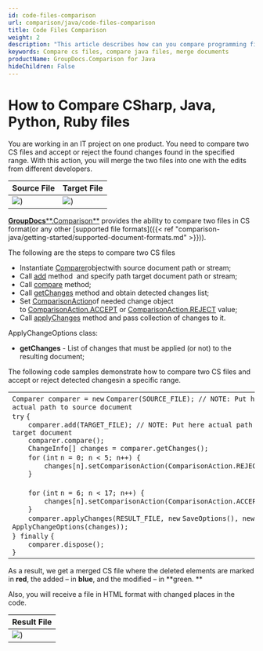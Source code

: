 ```yaml
---
id: code-files-comparison
url: comparison/java/code-files-comparison
title: Code Files Comparison
weight: 2
description: "This article describes how can you compare programming files and merge them into one file with applied or canceled changes. GroupDocs.Comparison for Java provides the ability to find differences in such files as: CS, Java, Python, C ++, Ruby and others"
keywords: Compare cs files, compare java files, merge documents
productName: GroupDocs.Comparison for Java
hideChildren: False
---
```

# How to Compare CSharp, Java, Python, Ruby files

You are working in an IT project on one product. You need to compare two CS files and accept or reject the found changes found in the specified range. With this action, you will merge the two files into one with the edits from different developers.

  

| Source File | Target File |
| --- | --- |
| ![](comparison-java/images/code-files-comparison.png)) | ![](comparison-java/images/code-files-comparison_1.png))

[**GroupDocs****.Comparison**](https://products.groupdocs.com/comparison/java) provides the ability to compare two files in CS format(or any other [supported file formats]({{< ref "comparison-java/getting-started/supported-document-formats.md" >}})).

The following are the steps to compare two CS files

*   Instantiate [Comparer](https://apireference.groupdocs.com/comparison/java/com.groupdocs.comparison/Comparer)objectwith source document path or stream;
*   Call [add](https://apireference.groupdocs.com/comparison/java/com.groupdocs.comparison/Comparer#add(java.lang.String)) method  and specify path target document path or stream;
*   Call [compare](https://apireference.groupdocs.com/comparison/java/com.groupdocs.comparison/Comparer#compare()) method;
*   Call [getChanges](https://apireference.groupdocs.com/comparison/java/com.groupdocs.comparison/Comparer#getChanges()) method and obtain detected changes list;
*   Set [ComparisonAction](https://apireference.groupdocs.com/comparison/java/com.groupdocs.comparison.result/ComparisonAction)of needed change object to [ComparisonAction.ACCEPT](https://apireference.groupdocs.com/comparison/java/com.groupdocs.comparison.result/ComparisonAction#ACCEPT) or [ComparisonAction.REJECT](https://apireference.groupdocs.com/comparison/java/com.groupdocs.comparison.result/ComparisonAction#REJECT) value;
*   Call [applyChanges](https://apireference.groupdocs.com/comparison/java/com.groupdocs.comparison/Comparer#applyChanges(java.lang.String,%20com.groupdocs.comparison.options.save.SaveOptions,%20com.groupdocs.comparison.options.ApplyChangeOptions)) method and pass collection of changes to it.

ApplyChangeOptions class:

*   **getChanges** - List of changes that must be applied (or not) to the resulting document;  
      
    

The following code samples demonstrate how to compare two CS files and accept or reject detected changesin a specific range.

<table class="confluenceTable"><tbody><tr><td class="confluenceTd"><div class="container" title="Hint: double-click to select code"><div class="line number1 index0 alt2"><code class="java plain">Comparer comparer = </code><code class="java keyword">new</code> <code class="java plain">Comparer(SOURCE_FILE); </code><code class="java comments">// NOTE: Put here actual path to source document</code></div><div class="line number2 index1 alt1"><code class="java keyword">try</code> <code class="java plain">{</code></div><div class="line number3 index2 alt2"><code class="java spaces">&nbsp;&nbsp;&nbsp;&nbsp;</code><code class="java plain">comparer.add(TARGET_FILE); </code><code class="java comments">// NOTE: Put here actual path to target document</code></div><div class="line number4 index3 alt1"><code class="java spaces">&nbsp;&nbsp;&nbsp;&nbsp;</code><code class="java plain">comparer.compare();</code></div><div class="line number5 index4 alt2"><code class="java spaces">&nbsp;&nbsp;&nbsp;&nbsp;</code><code class="java plain">ChangeInfo[] changes = comparer.getChanges();</code></div><div class="line number6 index5 alt1"><code class="java spaces">&nbsp;&nbsp;&nbsp;&nbsp;</code><code class="java keyword">for</code> <code class="java plain">(</code><code class="java keyword">int</code> <code class="java plain">n = </code><code class="java value">0</code><code class="java plain">; n &lt; </code><code class="java value">5</code><code class="java plain">; n++) {</code></div><div class="line number7 index6 alt2"><code class="java spaces">&nbsp;&nbsp;&nbsp;&nbsp;&nbsp;&nbsp;&nbsp;&nbsp;</code><code class="java plain">changes[n].setComparisonAction(ComparisonAction.REJECT);</code></div><div class="line number8 index7 alt1"><code class="java spaces">&nbsp;&nbsp;&nbsp;&nbsp;</code><code class="java plain">}</code></div><div class="line number9 index8 alt2">&nbsp;</div><div class="line number10 index9 alt1"><code class="java spaces">&nbsp;&nbsp;&nbsp;&nbsp;</code><code class="java keyword">for</code> <code class="java plain">(</code><code class="java keyword">int</code> <code class="java plain">n = </code><code class="java value">6</code><code class="java plain">; n &lt; </code><code class="java value">17</code><code class="java plain">; n++) {</code></div><div class="line number11 index10 alt2"><code class="java spaces">&nbsp;&nbsp;&nbsp;&nbsp;&nbsp;&nbsp;&nbsp;&nbsp;</code><code class="java plain">changes[n].setComparisonAction(ComparisonAction.ACCEPT);</code></div><div class="line number12 index11 alt1"><code class="java spaces">&nbsp;&nbsp;&nbsp;&nbsp;</code><code class="java plain">}</code></div><div class="line number13 index12 alt2"><code class="java spaces">&nbsp;&nbsp;&nbsp;&nbsp;</code><code class="java plain">comparer.applyChanges(RESULT_FILE, </code><code class="java keyword">new</code> <code class="java plain">SaveOptions(), </code><code class="java keyword">new</code> <code class="java plain">ApplyChangeOptions(changes));</code></div><div class="line number14 index13 alt1"><code class="java plain">} </code><code class="java keyword">finally</code> <code class="java plain">{</code></div><div class="line number15 index14 alt2"><code class="java spaces">&nbsp;&nbsp;&nbsp;&nbsp;</code><code class="java plain">comparer.dispose();</code></div><div class="line number16 index15 alt1"><code class="java plain">}</code></div></div></td></tr></tbody></table>

As a result, we get a merged CS file where the deleted elements are marked in **red**, the added – in **blue**, and the modified – in **green. **

Also, you will receive a file in HTML format with changed places in the code.

  

| Result File |
| --- |
| ![](comparison-java/images/code-files-comparison_2.png)) 
